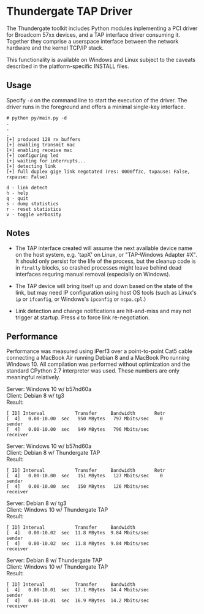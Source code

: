 # Thundergate TAP Driver #

The Thundergate toolkit includes Python modules inplementing a PCI driver for
Broadcom 57xx devices, and a TAP interface driver consuming it. Together they
comprise a userspace interface between the network hardware and the kernel
TCP/IP stack.

This functionality is available on Windows and Linux subject to the caveats
described in the platform-specific INSTALL files.

## Usage ##

Specify `-d` on the command line to start the execution of the driver.  The
driver runs in the foreground and offers a minimal single-key interface.

   ~~~
# python py/main.py -d
.
.
. 
[+] produced 128 rx buffers
[+] enabling transmit mac
[+] enabling receive mac
[+] configuring led
[+] waiting for interrupts...
[+] detecting link
[+] full duplex gige link negotated (res: 0000ff3c, txpause: False, rxpause: False)

d - link detect
h - help
q - quit
s - dump statistics
r - reset statistics
v - toggle verbosity
   ~~~

## Notes ##

 * The TAP interface created will assume the next available device name on the
host system, e.g. 'tapX' on Linux, or "TAP-Windows Adapter #X". It should only
persist for the life of the process, but the cleanup code is in `finally`
blocks, so crashed processes might leave behind dead interfaces requring manual
removal (especially on Windows).

 * The TAP device will bring itself up and down based on the state of the link,
but may need IP configuration using host OS tools (such as Linux's `ip` or
`ifconfig`,  or Windows's `ipconfig` or `ncpa.cpl`.)

 * Link detection and change notifications are hit-and-miss and may not trigger
at startup. Press `d` to force link re-negotiation.

## Performance ##

Performance was measured using iPerf3 over a point-to-point Cat5 cable
connecting a MacBook Air running Debian 8 and a MacBook Pro running Windows 10.
All compilation was performed without optimization and the standard CPython 2.7
interpreter was used. These numbers are only meaningful relatively.

Server: Windows 10 w/ b57nd60a  
Client: Debian 8 w/ tg3  
Result:

   ~~~
[ ID] Interval           Transfer     Bandwidth       Retr
[  4]   0.00-10.00  sec   950 MBytes   797 Mbits/sec    0             sender
[  4]   0.00-10.00  sec   949 MBytes   796 Mbits/sec                  receiver
   ~~~

Server: Windows 10 w/ b57nd60a  
Client: Debian 8 w/ Thundergate TAP  
Result:

   ~~~
[ ID] Interval           Transfer     Bandwidth       Retr
[  4]   0.00-10.00  sec   151 MBytes   127 Mbits/sec    0             sender
[  4]   0.00-10.00  sec   150 MBytes   126 Mbits/sec                  receiver
   ~~~

Server: Debian 8 w/ tg3  
Client: Windows 10 w/ Thundergate TAP  
Result:

   ~~~
[ ID] Interval           Transfer     Bandwidth
[  4]   0.00-10.02  sec  11.8 MBytes  9.84 Mbits/sec                  sender
[  4]   0.00-10.02  sec  11.8 MBytes  9.84 Mbits/sec                  receiver
   ~~~

Server: Debian 8 w/ Thundergate TAP  
Client: Windows 10 w/ Thundergate TAP  
Result:

   ~~~
[ ID] Interval           Transfer     Bandwidth
[  4]   0.00-10.01  sec  17.1 MBytes  14.4 Mbits/sec                  sender
[  4]   0.00-10.01  sec  16.9 MBytes  14.2 Mbits/sec                  receiver
   ~~~
